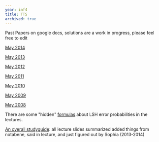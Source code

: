 ```yaml
---
year: inf4
title: TTS
archived: true
---
```


Past Papers on google docs, solutions are a work in progress, please feel free to edit

[May 2014](https://docs.google.com/document/d/1PVG1Dl4xnkiN7bki146cz5TDVKrCNU94_yxYVGc-v60/edit)

[May 2013](https://docs.google.com/document/d/1lyHhd_TR-EHXVZFAujlR1VpXeKTimkdiN803pmrNgKw/edit?usp=sharing)

[May 2012](https://docs.google.com/document/d/1qkrTcfezfAUjD50E2RTBbOqlQXMhBNH3b5qMmaLnoXM/edit)

[May 2011](https://docs.google.com/document/d/1AUc8moEaoGE54naTZfwnCHt9XT1Ijjnku9PSy44BEBY/edit)

[May 2010](https://docs.google.com/document/d/1_4Gn9KosWgZnFDvxr2nZbPLbpePoLLmwaWkDpU5Yl44/edit)

[May 2009](https://docs.google.com/document/d/1D8-EOmQVaS5auwuBJgjvWmN97OTH2UsUlGO0waYUwV4/edit?usp=sharing)

[May 2008](https://docs.google.com/document/d/1n0lDnvJCxfvUd2qabF9uu4An7V2A8ULGiwGk-UFhG_4/edit?usp=sharing)

There are some "hidden" [formulas](https://drive.google.com/file/d/0B2AAOQQZ_8BxZkppTFM0U2ZnakE/edit?usp=sharing) about LSH error probabilities in the lectures.

[An overall studyguide](https://docs.google.com/document/d/1K3Dmvt-zBO5EeU68MVb29upJdM627OlQiFQmdh92S5o/edit): all lecture slides summarized added things from notabene, said in lecture, and just figured out by Sophia (2013-2014)

